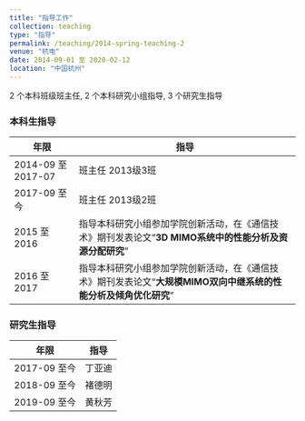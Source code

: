 ```yaml
---
title: "指导工作"
collection: teaching
type: "指导"
permalink: /teaching/2014-spring-teaching-2
venue: "杭电"
date: 2014-09-01 至 2020-02-12
location: "中国杭州"
---
```

2 个本科班级班主任, 2 个本科研究小组指导,   3 个研究生指导


### 本科生指导

| 年限                 | 指导                                                         |
| ---------------- | -----------------------------------------------|
| 2014-09 至 2017-07      | 班主任   2013级3班 |
| 2017-09 至今    | 班主任   2013级2班 |
| 2015 至2016            | 指导本科研究小组参加学院创新活动，在《通信技术》期刊发表论文“**3D MIMO系统中的性能分析及资源分配研究**” |
| 2016 至2017            | 指导本科研究小组参加学院创新活动，在《通信技术》期刊发表论文“**大规模MIMO双向中继系统的性能分析及倾角优化研究**” |

### 研究生指导
| 年限                 | 指导                  |
| ---------------- | -----------------------------------------------|
| 2017-09 至今     |  丁亚迪 |
| 2018-09 至今     |  褚德明 |
| 2019-09 至今     |  黄秋芳 |